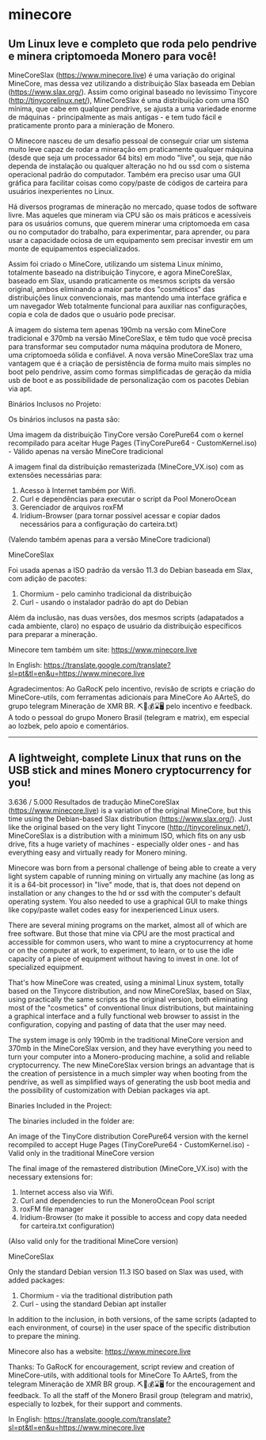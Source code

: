 # minecore
<h2>Um Linux leve e completo que roda pelo pendrive e minera criptomoeda Monero para você!</h2>

MineCoreSlax (https://www.minecore.live) é uma variação do original MineCore, mas dessa vez utilizando a distribuição Slax baseada em Debian (https://www.slax.org/). Assim como original baseado no levíssimo Tinycore (http://tinycorelinux.net/), MineCoreSlax é uma distribuiição com uma ISO mínima, que cabe em qualquer pendrive, se ajusta a uma variedade enorme de máquinas - principalmente as mais antigas - e tem tudo fácil e praticamente pronto para a minieração de Monero.

O Minecore nasceu de um desafio pessoal de conseguir criar um sistema muito leve capaz de rodar a mineração em praticamente qualquer máquina (desde que seja um processador 64 bits) em modo "live", ou seja, que não dependa de instalação ou qualquer alteração no hd ou ssd com o sistema operacional padrão do computador. Também era preciso usar uma GUI gráfica para facilitar coisas como copy/paste de códigos de carteira para usuários inexperientes no Linux.

Há diversos programas de mineração no mercado, quase todos de software livre. Mas aqueles que mineram via CPU são os mais práticos e acessíveis para os usuários comuns, que querem minerar uma criptomoeda em casa ou no computador do trabalho, para experimentar, para aprender, ou para usar a capacidade ociosa de um equipamento sem precisar investir em um monte de equipamentos especializados. 

Assim foi criado o MineCore, utilizando um sistema Linux mínimo, totalmente baseado na distribuição Tinycore, e agora MineCoreSlax, baseado em Slax, usando praticamente os mesmos scripts da versão original, ambos eliminando a maior parte dos "cosméticos" das distribuições linux convencionais, mas mantendo uma interface gráfica e um navegador Web totalmente funcional para auxiliar nas configurações, copia e cola de dados que o usuário pode precisar.

A imagem do sistema tem apenas 190mb na versão com MineCore tradicional e 370mb na versão MineCoreSlax, e têm tudo que você precisa para transformar seu computador numa máquina produtora de Monero, uma criptomoeda sólida e confiável. A nova versão MineCoreSlax traz uma vantagem que é a criação de persistência de forma muito mais simples no boot pelo pendrive, assim como formas simplificadas de geração da mídia usb de boot e as possibilidade de personalização com os pacotes Debian via apt.

Binários Inclusos no Projeto: 

Os binários inclusos na pasta são:

Uma imagem da distribuição TinyCore versão CorePure64 com o kernel recompilado para aceitar Huge Pages (TinyCorePure64 - CustomKernel.iso) - Válido apenas na versão MineCore tradicional

A imagem final da distribuição remasterizada (MineCore_VX.iso) com as extensões necessárias para:

1. Acesso à Internet também por Wifi.
2. Curl e dependências para executar o script da Pool MoneroOcean
3. Gerenciador de arquivos roxFM
4. Iridium-Browser (para tornar possível acessar e copiar dados necessários para a configuração do carteira.txt)

(Valendo também apenas para a versão MineCore tradicional)

MineCoreSlax

Foi usada apenas a ISO padrão da versão 11.3 do Debian baseada em Slax, com adição de pacotes:
1. Chormium - pelo caminho tradicional da distribuição
2. Curl - usando o instalador padrão do apt do Debian

Além da inclusão, nas duas versões, dos mesmos scripts (adapatados a cada ambiente, claro) no espaço de usuário da distribuição específicos para preparar a mineração.

Minecore tem também um site:
https://www.minecore.live

In English:
https://translate.google.com/translate?sl=pt&tl=en&u=https://www.minecore.live

Agradecimentos:
Ao GaRocK pelo incentivo, revisão de scripts e criação do MineCore-utils, com ferramentas adicionais para MineCore
Ao AArteS, do grupo telegram Mineração de XMR BR. ⛏🧨💰⌛️🖥 pelo incentivo e feedback.
A todo o pessoal do grupo Monero Brasil (telegram e matrix), em especial ao lozbek, pelo apoio e comentários.

________________________________________________________________

<h2>A lightweight, complete Linux that runs on the USB stick and mines Monero cryptocurrency for you!</h2>

3.636 / 5.000
Resultados de tradução
MineCoreSlax (https://www.minecore.live) is a variation of the original MineCore, but this time using the Debian-based Slax distribution (https://www.slax.org/). Just like the original based on the very light Tinycore (http://tinycorelinux.net/), MineCoreSlax is a distribution with a minimum ISO, which fits on any usb drive, fits a huge variety of machines - especially older ones - and has everything easy and virtually ready for Monero mining.

Minecore was born from a personal challenge of being able to create a very light system capable of running mining on virtually any machine (as long as it is a 64-bit processor) in "live" mode, that is, that does not depend on installation or any changes to the hd or ssd with the computer's default operating system. You also needed to use a graphical GUI to make things like copy/paste wallet codes easy for inexperienced Linux users.

There are several mining programs on the market, almost all of which are free software. But those that mine via CPU are the most practical and accessible for common users, who want to mine a cryptocurrency at home or on the computer at work, to experiment, to learn, or to use the idle capacity of a piece of equipment without having to invest in one. lot of specialized equipment.

That's how MineCore was created, using a minimal Linux system, totally based on the Tinycore distribution, and now MineCoreSlax, based on Slax, using practically the same scripts as the original version, both eliminating most of the "cosmetics" of conventional linux distributions, but maintaining a graphical interface and a fully functional web browser to assist in the configuration, copying and pasting of data that the user may need.

The system image is only 190mb in the traditional MineCore version and 370mb in the MineCoreSlax version, and they have everything you need to turn your computer into a Monero-producing machine, a solid and reliable cryptocurrency. The new MineCoreSlax version brings an advantage that is the creation of persistence in a much simpler way when booting from the pendrive, as well as simplified ways of generating the usb boot media and the possibility of customization with Debian packages via apt.

Binaries Included in the Project:

The binaries included in the folder are:

An image of the TinyCore distribution CorePure64 version with the kernel recompiled to accept Huge Pages (TinyCorePure64 - CustomKernel.iso) - Valid only in the traditional MineCore version

The final image of the remastered distribution (MineCore_VX.iso) with the necessary extensions for:

1. Internet access also via Wifi.
2. Curl and dependencies to run the MoneroOcean Pool script
3. roxFM file manager
4. Iridium-Browser (to make it possible to access and copy data needed for carteira.txt configuration)

(Also valid only for the traditional MineCore version)

MineCoreSlax

Only the standard Debian version 11.3 ISO based on Slax was used, with added packages:
1. Chormium - via the traditional distribution path
2. Curl - using the standard Debian apt installer

In addition to the inclusion, in both versions, of the same scripts (adapted to each environment, of course) in the user space of the specific distribution to prepare the mining.

Minecore also has a website:
https://www.minecore.live

Thanks:
To GaRocK for encouragement, script review and creation of MineCore-utils, with additional tools for MineCore
To AArteS, from the telegram Mineração de XMR BR group. ⛏🧨💰⌛️🖥 for the encouragement and feedback.
To all the staff of the Monero Brasil group (telegram and matrix), especially to lozbek, for their support and comments.

In English:
https://translate.google.com/translate?sl=pt&tl=en&u=https://www.minecore.live
